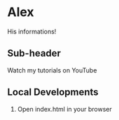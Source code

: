 # Alex

His informations!

## Sub-header

Watch my tutorials on YouTube

## Local Developments

1. Open index.html in your browser